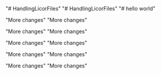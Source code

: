 "# HandlingLicorFiles" 
"# HandlingLicorFiles" 
"# hello world"

"More changes"
"More changes"

"More changes"
"More changes"

"More changes"
"More changes"

"More changes"
"More changes"

"More changes"
"More changes"
